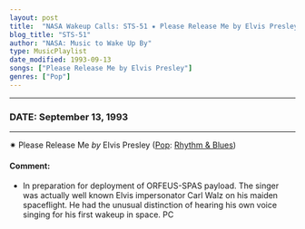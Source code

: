 ```yaml
---
layout: post
title:  "NASA Wakeup Calls: STS-51 ✷ Please Release Me by Elvis Presley ✫ September 13, 1993"
blog_title: "STS-51"
author: "NASA: Music to Wake Up By"
type: MusicPlaylist
date_modified: 1993-09-13
songs: ["Please Release Me by Elvis Presley"]
genres: ["Pop"]
---
```


----
### DATE: September 13, 1993
----
✷ Please Release Me *by* Elvis Presley ([Pop](https://www.discogs.com/genre/Pop): [Rhythm & Blues](https://www.discogs.com/style/Rhythm%20%26%20Blues)) <a target="blank_" href="https://www.discogs.com/Elvis-Presley-Please-Release-Me/master/1316819">
    <i class="fas fa-compact-disc"
       title="Discogs entry for this song"
       alt="Discogs entry for this song"
       style="font-size: 1.1em;"></i></a>
    

#### Comment:
* In preparation for deployment of ORFEUS-SPAS payload. The singer was actually well known Elvis impersonator Carl Walz on his maiden spaceflight. He had the unusual distinction of hearing his own voice singing for his first wakeup in space. PC



<br/>
<center>
	<a target="_blank"
	   href="https://twitter.com/intent/tweet?hashtags=Space,NASA,Playlist,NASAWakeupCalls,SpaceProgram&text=🚀 {{ page.author}}, '{{ page.songs.first }}' {{ page.title }}, {{ page.date | date: '%B %d, %Y' }}, {{ site.url }}{{ page.url }}&via=nasawakeupcalls"><i class="fab fa-twitter" title="Tweet this page" alt="Tweet this page" style="font-size: 1.3em;"></i></a>
	&nbsp; 	<i class="fas fa-user-astronaut" style="font-size: 1.5em;"></i> &nbsp;
    <a id="custom_amazon_link"
       type="amzn" search="#"
       category="popular music">
    <i class="fab fa-amazon" style="font-size: 1.3em;"></i></a>
</center>

<!-- Randomly resolve an individual entry from a song array -->
<script src="/assets/javascript/seedrandom.min.js"></script>
<script>
  var wake_me_up = ["Please Release Me by Elvis Presley"];
  var prng = new Math.seedrandom();
  function randomSong() {
    song = wake_me_up[Math.floor(Math.random() * wake_me_up.length)];
    var amazon_link = document.getElementById("custom_amazon_link");
    amazon_link.setAttribute("search", song);
  }
  window.onload = randomSong();
</script>
